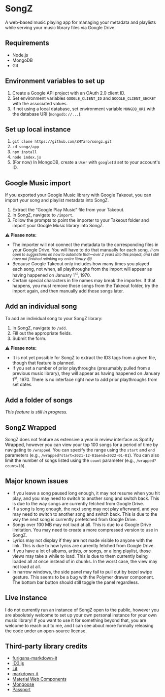 # SongZ

A web-based music playing app for managing your metadata and playlists while serving your music library files via Google Drive.


## Requirements

* Node.js
* MongoDB
* Git

## Environment variables to set up

1. Create a Google API project with an OAuth 2.0 client ID.
2. Set environment variables `GOOGLE_CLIENT_ID` and `GOOGLE_CLIENT_SECRET` with the associated values.
3. If not using a local database, set environment variable `MONGDB_URI` with the database URI (`mongodb://...`).

## Set up local instance

1. `git clone https://github.com/ZMYaro/songz.git`
2. `cd songz/app`
3. `npm install`
4. `node index.js`
5. (For now) In MongoDB, create a `User` with `googleId` set to your account's ID.

## Google Music import

If you exported your Google Music library with Google Takeout, you can import your song and playlist metadata into SongZ.

1. Extract the “Google Play Music” file from your Takeout.
2. In SongZ, navigate to `/import`.
3. Follow the prompts to point the importer to your Takeout folder and import your Google Music library into SongZ.

**⚠️ Please note:**

* The importer will not connect the metadata to the corresponding files in your Google Drive.  You will have to do that manually for each song.  <small>_(I am open to suggestions on how to automate that—over 2 years into this project, and I still have not finished relinking my entire library 😓)_</small>
* Because Google Takeout only includes how many times you played each song, not when, all playthroughs from the import will appear as having happened on January 1<sup>st</sup>, 1970.
* Certain special characters in file names may break the importer.  If that happens, you must remove those songs from the Takeout folder, try the import again, and then manually add those songs later.

## Add an individual song

To add an individual song to your SongZ library:

1. In SongZ, navigate to `/add`.
2. Fill out the appropriate fields.
3. Submit the form.

**⚠️ Please note:**
* It is not yet possible for SongZ to extract the ID3 tags from a given file, though that feature is planned.
* If you set a number of prior playthroughs (presumably pulled from a previous music library), they will appear as having happened on January 1<sup>st</sup>, 1970.  There is no interface right now to add prior playthroughs from set dates.

## Add a folder of songs

_This feature is still in progress._

## SongZ Wrapped

SongZ does not feature as extensive a year in review interface as Spotify Wrapped, however you can view your top 100 songs for a period of time by navigating to `/wrapped`.  You can specify the range using the `start` and `end` parameters (e.g., `/wrapped?start=2021-12-01&end=2022-01-01`).  You can also limit the number of songs listed using the `count` parameter (e.g., `/wrapped?count=10`).

## Major known issues

* If you leave a song paused long enough, it may not resume when you hit play, and you may need to switch to another song and switch back.  This is due to the way songs are currently fetched from Google Drive.
* If a song is long enough, the next song may not play afterward, and you may need to switch to another song and switch back.  This is due to the way the next song is currently prefetched from Google Drive.
* Songs over 100 MB may not load at all.  This is due to a Google Drive limitation.  You may need to create a more compressed version to use in SongZ.
* Lyrics may not display if they are not made visible to anyone with the link.  This is due to how lyrics are currently fetched from Google Drive.
* If you have a lot of albums, artists, or songs, or a long playlist, those views may take a while to load.  This is due to them currently being loaded all at once instead of in chunks.  In the worst case, the view may not load at all.
* In narrow windows, the side panel may fail to pull out by bezel swipe gesture.  This seems to be a bug with the Polymer drawer component.  The bottom bar button should still toggle the panel regardless.

## Live instance

I do not currently run an instance of SongZ open to the public, however you are absolutely welcome to set up your own personal instance for your own music library!  If you want to use it for something beyond that, you are welcome to reach out to me, and I can see about more formally releasing the code under an open-source license.

## Third-party library credits

* [furigana-markdown-it](https://github.com/iltrof/furigana-markdown-it)
* [ID3.js](https://github.com/43081j/id3)
* [Lit](https://lit.dev)
* [markdown-it](https://github.com/markdown-it/markdown-it)
* [Material Web Components](https://github.com/material-components/material-web)
* [Mongoose](https://mongoosejs.com)
* [Passport](https://www.passportjs.org)
